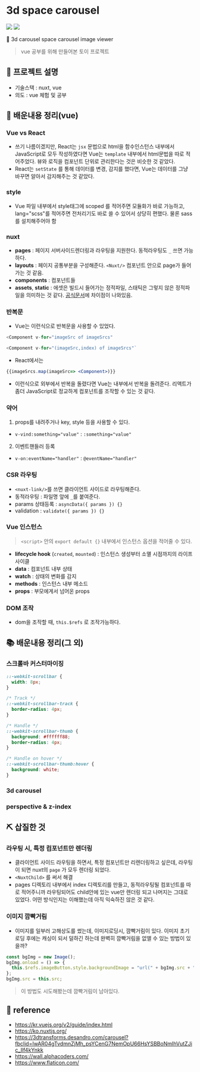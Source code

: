 # 3d space carousel

![](https://img.shields.io/badge/-Vue-4FC08D?&logo=Vue.js&logoColor=white)
![](https://img.shields.io/badge/-Nuxt-00C58E?&logo=Nuxt.js&logoColor=white)

🌌 3d carousel space carousel image viewer

> vue 공부를 위해 만들어본 토이 프로젝트

## 📝 프로젝트 설명

- 기술스택 : nuxt, vue
- 의도 : vue 체험 및 공부

## 📙 배운내용 정리(vue)

### Vue vs React

- 쓰기 나름이겠지만, React는 `jsx` 문법으로 html을 함수인스턴스 내부에서 JavaScript로 모두 작성하였다면 Vue는 `template` 내부에서 html문법을 따로 적어주었다. 뷰와 로직을 컴포넌트 단위로 관리한다는 것은 비슷한 것 같았다.
- React는 `setState` 를 통해 데이터를 변경, 감지를 했다면, Vue는 데이터를 그냥 바꾸면 알아서 감지해주는 것 같았다.

### style

- Vue 파일 내부에서 style태그에 scoped 를 적어주면 모듈화가 바로 가능하고, lang="scss"를 적어주면 전처리기도 바로 쓸 수 있어서 상당히 편했다. 물론 sass를 설치해주어야 함

### nuxt

- **pages** : 페이지 서버사이드렌더링과 라우팅을 지원한다. 동적라우팅도 `_` 쓰면 가능하다.
- **layouts** : 페이지 공통부분을 구성해준다. `<Nuxt/>` 컴포넌트 안으로 page가 들어가는 것 같음.
- **components** : 컴포넌트들
- **assets**, **static** : 에셋은 빌드시 들어가는 정적파일, 스태틱은 그렇지 않은 정적파일을 의미하는 것 같다. [공식문서](https://ko.nuxtjs.org/guide/assets/)에 차이점이 나와있음.

### 반복문

- Vue는 이런식으로 반복문을 사용할 수 있었다.

```js
<Component v-for="imageSrc of imageSrcs"
```

```js
<Component v-for="(imageSrc,index) of imageSrcs"`
```

- React에서는

```jsx
{{imageSrcs.map(imageSrc=> <Component>)}}
```

- 이런식으로 외부에서 반복을 돌렸다면 Vue는 내부에서 반복을 돌려준다. 리액트가 좀더 JavaScript로 정교하게 컴포넌트를 조작할 수 있는 것 같다.

### 약어

1. props를 내려주거나 key, style 등을 사용할 수 있다.

- `v-vind:something="value"` : `:something="value"`

2. 이벤트핸들러 등록

- `v-on:eventName="handler"` : `@eventName="handler"`

### CSR 라우팅

- `<nuxt-link/>`를 쓰면 클라이언트 사이드로 라우팅해준다.
- 동적라우팅 : 파일명 앞에 `_`를 붙여준다.
- params 상태등록 : `asyncData({ params }) {}`
- validation : `validate({ params }) {}`

### Vue 인스턴스

> `<script>` 안의 `export default {}` 내부에서 인스턴스 옵션을 적어줄 수 있다.

- **lifecycle hook** (`created`, `mounted`) : 인스턴스 생성부터 소멸 시점까지의 라이프사이클
- **data** : 컴포넌트 내부 상태
- **watch** : 상태의 변화를 감지
- **methods** : 인스턴스 내부 메소드
- **props** : 부모에게서 넘어온 props

### DOM 조작

- dom을 조작할 때, `this.$refs` 로 조작가능하다.

## 📚 배운내용 정리(그 외)

### 스크롤바 커스터마이징

```css
::-webkit-scrollbar {
  width: 8px;
}

/* Track */
::-webkit-scrollbar-track {
  border-radius: 4px;
}

/* Handle */
::-webkit-scrollbar-thumb {
  background: #ffffff88;
  border-radius: 4px;
}

/* Handle on hover */
::-webkit-scrollbar-thumb:hover {
  background: white;
}
```

### 3d carousel

### perspective & z-index

## ⛏️ 삽질한 것

### 라우팅 시, 특정 컴포넌트만 렌더링

- 클라이언트 사이드 라우팅을 하면서, 특정 컴포넌트만 리렌더링하고 싶은데, 라우팅이 되면 nuxt의 `page` 가 모두 렌더링 되었다.
- `<NuxtChild>` 를 써서 해결
- pages 디렉토리 내부에서 index 디렉토리를 만들고, 동적라우팅될 컴포넌트를 따로 적어주니까 라우팅되어도 child안에 있는 vue만 렌더링 되고 나머지는 그대로 있었다. 어떤 방식인지는 이해했는데 아직 익숙하진 않은 것 같다.

### 이미지 깜빡거림

- 이미지를 일부러 고해상도를 썼는데, 이미지로딩시, 깜빡거림이 있다. 이미지 초기로딩 후에는 캐싱이 되서 덜하긴 하는데 완벽히 깜빡거림을 없앨 수 있는 방법이 있을까?

```ts
const bgImg = new Image();
bgImg.onload = () => {
  this.$refs.imageButton.style.backgroundImage = "url(" + bgImg.src + ")";
};
bgImg.src = this.src;
```

> 이 방법도 시도해봤는데 깜빡거림이 남아있다.

## 🔗 reference

- https://kr.vuejs.org/v2/guide/index.html
- https://ko.nuxtjs.org/
- https://3dtransforms.desandro.com/carousel?fbclid=IwAR04gTvdmnZjMh_psYCenG7NemOpU66HsYSBBoNmIhVutZJic_Ilf4kYnkk
- https://wall.alphacoders.com/
- https://www.flaticon.com/
